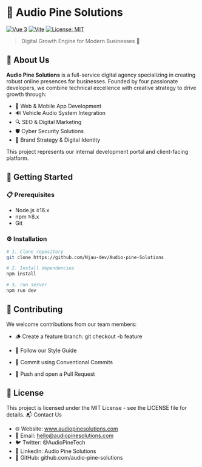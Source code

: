 # 🌲 Audio Pine Solutions

[![Vue 3](https://img.shields.io/badge/Vue-3-4fc08d?logo=vue.js)](https://vuejs.org/)
[![Vite](https://img.shields.io/badge/Vite-4.x-646CFF?logo=vite)](https://vitejs.dev/)
[![License: MIT](https://img.shields.io/badge/License-MIT-blue.svg)](https://opensource.org/licenses/MIT)

> Digital Growth Engine for Modern Businesses 🚀

## 🌟 About Us

**Audio Pine Solutions** is a full-service digital agency specializing in creating robust online presences for businesses. Founded by four passionate developers, we combine technical excellence with creative strategy to drive growth through:

- 🚀 Web & Mobile App Development
- 🔊 Vehicle Audio System Integration
- 🔍 SEO & Digital Marketing
- 🛡️ Cyber Security Solutions
- 🎯 Brand Strategy & Digital Identity

This project represents our internal development portal and client-facing platform.

## 🚀 Getting Started

### 📋 Prerequisites

- Node.js ≥16.x
- npm ≥8.x
- Git

### ⚙️ Installation

```bash
# 1. Clone repository
git clone https://github.com/Njau-dev/Audio-pine-Solutions

# 2. Install dependencies
npm install

# 3. run server
npm run dev
```



## 🤝 Contributing

We welcome contributions from our team members:

  - 🪵 Create a feature branch: git checkout -b feature

  - 📝 Follow our Style Guide

  - 💬 Commit using Conventional Commits

  - 🚀 Push and open a Pull Request

## 📄 License

This project is licensed under the MIT License - see the LICENSE file for details.
📬 Contact Us

- 🌐 Website: www.audiopinesolutions.com
- 📧 Email: hello@audiopinesolutions.com
- 🐦 Twitter: @AudioPineTech
- 💼 LinkedIn: Audio Pine Solutions
- 🐙 GitHub: github.com/audio-pine-solutions
